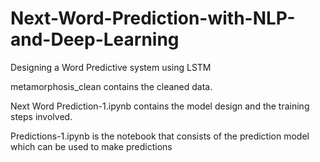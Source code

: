 # Next-Word-Prediction-with-NLP-and-Deep-Learning
Designing a Word Predictive system using LSTM


metamorphosis_clean contains the cleaned data.

Next Word Prediction-1.ipynb contains the model design and the training steps involved.

Predictions-1.ipynb is the notebook that consists of the prediction model which can be used to make predictions

